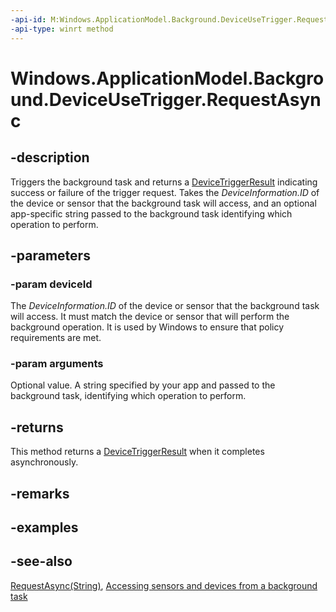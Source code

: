 ```yaml
---
-api-id: M:Windows.ApplicationModel.Background.DeviceUseTrigger.RequestAsync(System.String,System.String)
-api-type: winrt method
---
```


<!-- Method syntax
public Windows.Foundation.IAsyncOperation<Windows.ApplicationModel.Background.DeviceTriggerResult> RequestAsync(System.String deviceId, System.String arguments)
-->

# Windows.ApplicationModel.Background.DeviceUseTrigger.RequestAsync

## -description
Triggers the background task and returns a [DeviceTriggerResult](devicetriggerresult.md) indicating success or failure of the trigger request. Takes the *DeviceInformation.ID* of the device or sensor that the background task will access, and an optional app-specific string passed to the background task identifying which operation to perform.

## -parameters
### -param deviceId
The *DeviceInformation.ID* of the device or sensor that the background task will access. It must match the device or sensor that will perform the background operation. It is used by Windows to ensure that policy requirements are met.

### -param arguments
Optional value. A string specified by your app and passed to the background task, identifying which operation to perform.

## -returns
This method returns a [DeviceTriggerResult](devicetriggerresult.md) when it completes asynchronously.

## -remarks

## -examples

## -see-also
[RequestAsync(String)](deviceusetrigger_requestasync_269780240.md), [Accessing sensors and devices from a background task](https://msdn.microsoft.com/library/ccde8565-8dae-44fc-aded-3a0fee759930)
